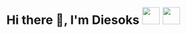<div align="center">
<h1>
  Hi there 👋, I'm Diesoks
  <img src="https://github.com/user-attachments/assets/de8991e0-dc05-4baa-9f1b-0ffd192245d4" width="40" />
  <img src="https://github.com/user-attachments/assets/01683b1c-9589-4fdd-aa26-015928845345" width="40" /> 
</h1>
</div>


